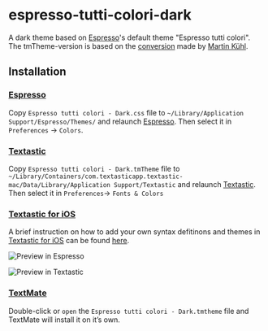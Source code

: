 # espresso-tutti-colori-dark

A dark theme based on [Espresso][]'s default theme "Espresso tutti colori". The tmTheme-version is based on the [conversion](https://github.com/mkhl/espresso-tutti-colori.tmtheme) made by [Martin Kühl](https://github.com/mkhl).

## Installation

### [Espresso][]
Copy `Espresso tutti colori - Dark.css` file to `~/Library/Application Support/Espresso/Themes/` and relaunch [Espresso][]. Then select it in `Preferences` -> `Colors`.

### [Textastic][]
Copy `Espresso tutti colori - Dark.tmTheme` file to `~/Library/Containers/com.textasticapp.textastic-mac/Data/Library/Application Support/Textastic` and relaunch [Textastic][]. Then select it in `Preferences`-> `Fonts & Colors`

### [Textastic for iOS](http://www.textasticapp.com)

A brief instruction on how to add your own syntax defitinons and themes in [Textastic for iOS](http://www.textasticapp.com) can be found [here](http://www.textasticapp.com/iphone/v5/manual/lessons/How_can_I_add_my_own_syntax_definitions__themes_and_templates.html).

![Preview in Espresso](http://www.grunerd.com/images/preview_espresso.png)

![Preview in Textastic](http://www.grunerd.com/images/preview_textastic.png)

### [TextMate][]
Double-click or `open` the `Espresso tutti colori - Dark.tmtheme` file and TextMate will install it on it’s own.

[espresso]: http://macrabbit.com/espresso/
[textmate]: http://macromates.com/
[textastic]: http://www.textasticapp.com